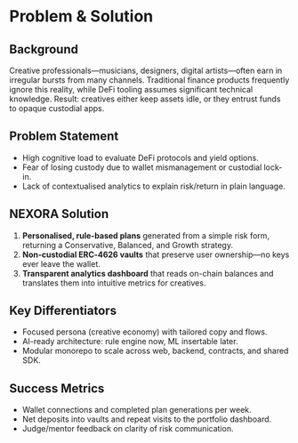 # Problem & Solution

## Background

Creative professionals—musicians, designers, digital artists—often earn in irregular bursts from many channels. Traditional finance products frequently ignore this reality, while DeFi tooling assumes significant technical knowledge. Result: creatives either keep assets idle, or they entrust funds to opaque custodial apps.

## Problem Statement

- High cognitive load to evaluate DeFi protocols and yield options.
- Fear of losing custody due to wallet mismanagement or custodial lock-in.
- Lack of contextualised analytics to explain risk/return in plain language.

## NEXORA Solution

1. **Personalised, rule-based plans** generated from a simple risk form, returning a Conservative, Balanced, and Growth strategy.
2. **Non-custodial ERC‑4626 vaults** that preserve user ownership—no keys ever leave the wallet.
3. **Transparent analytics dashboard** that reads on-chain balances and translates them into intuitive metrics for creatives.

## Key Differentiators

- Focused persona (creative economy) with tailored copy and flows.
- AI-ready architecture: rule engine now, ML insertable later.
- Modular monorepo to scale across web, backend, contracts, and shared SDK.

## Success Metrics

- Wallet connections and completed plan generations per week.
- Net deposits into vaults and repeat visits to the portfolio dashboard.
- Judge/mentor feedback on clarity of risk communication.

